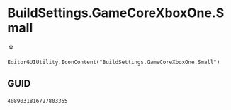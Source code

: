 # BuildSettings.GameCoreXboxOne.Small
![](/img/BuildSettings.GameCoreXboxOne.Small.png)

``` CSharp
EditorGUIUtility.IconContent("BuildSettings.GameCoreXboxOne.Small")
```
## GUID
```
4089031816727803355
```
